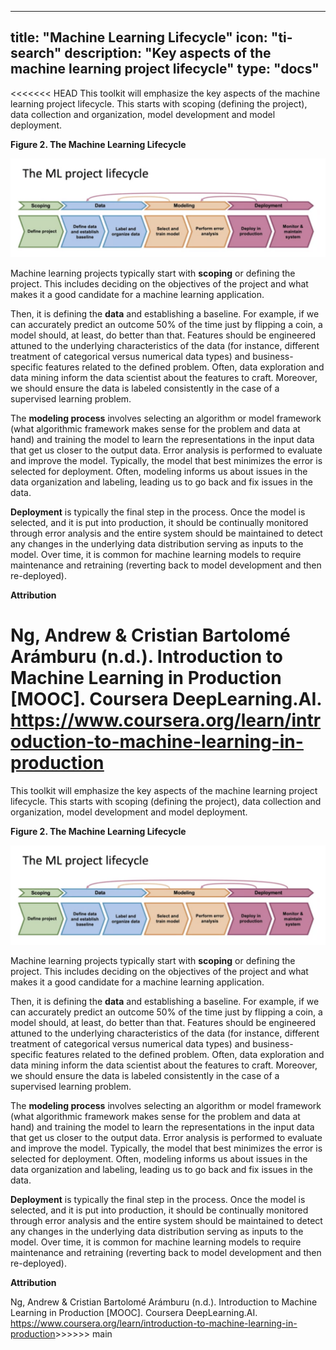 










---
title: "Machine Learning Lifecycle"
icon: "ti-search"
description: "Key aspects of the machine learning project lifecycle"
type: "docs"
---

<<<<<<< HEAD
This toolkit will emphasize the key aspects of the machine learning project lifecycle. This starts with scoping (defining the project), data collection and organization, model development and model deployment. 

**Figure 2. The Machine Learning Lifecycle**  

![Figure 2: The Machine Learning Lifecycle](ml-project-lifecycle.png)

Machine learning projects typically start with **scoping** or defining the project. This includes deciding on the objectives of the project and what makes it a good candidate for a machine learning application.  

Then, it is defining the **data** and establishing a baseline. For example, if we can accurately predict an outcome 50% of the time just by flipping a coin, a model should, at least, do better than that. Features should be engineered attuned to the underlying characteristics of the data (for instance, different treatment of categorical versus numerical data types) and business-specific features related to the defined problem. Often, data exploration and data mining inform the data scientist about the features to craft. Moreover, we should ensure the data is labeled consistently in the case of a supervised learning problem.  

The **modeling process** involves selecting an algorithm or model framework (what algorithmic framework makes sense for the problem and data at hand) and training the model to learn the representations in the input data that get us closer to the output data. Error analysis is performed to evaluate and improve the model. Typically, the model that best minimizes the error is selected for deployment. Often, modeling informs us about issues in the data organization and labeling, leading us to go back and fix issues in the data.  

**Deployment** is typically the final step in the process. Once the model is selected, and it is put into production, it should be continually monitored through error analysis and the entire system should be maintained to detect any changes in the underlying data distribution serving as inputs to the model. Over time, it is common for machine learning models to require maintenance and retraining (reverting back to model development and then re-deployed). 

**Attribution**

Ng, Andrew & Cristian Bartolomé Arámburu (n.d.). Introduction to Machine Learning in Production [MOOC]. Coursera DeepLearning.AI. <u>https://www.coursera.org/learn/introduction-to-machine-learning-in-production</u> 
=======
This toolkit will emphasize the key aspects of the machine learning project lifecycle. This starts with scoping (defining the project), data collection and organization, model development and model deployment.

**Figure 2. The Machine Learning Lifecycle**

![Figure 2: The Machine Learning Lifecycle](ml-project-lifecycle.png)

Machine learning projects typically start with **scoping** or defining the project. This includes deciding on the objectives of the project and what makes it a good candidate for a machine learning application.

Then, it is defining the **data** and establishing a baseline. For example, if we can accurately predict an outcome 50% of the time just by flipping a coin, a model should, at least, do better than that. Features should be engineered attuned to the underlying characteristics of the data (for instance, different treatment of categorical versus numerical data types) and business-specific features related to the defined problem. Often, data exploration and data mining inform the data scientist about the features to craft. Moreover, we should ensure the data is labeled consistently in the case of a supervised learning problem.

The **modeling process** involves selecting an algorithm or model framework (what algorithmic framework makes sense for the problem and data at hand) and training the model to learn the representations in the input data that get us closer to the output data. Error analysis is performed to evaluate and improve the model. Typically, the model that best minimizes the error is selected for deployment. Often, modeling informs us about issues in the data organization and labeling, leading us to go back and fix issues in the data.

**Deployment** is typically the final step in the process. Once the model is selected, and it is put into production, it should be continually monitored through error analysis and the entire system should be maintained to detect any changes in the underlying data distribution serving as inputs to the model. Over time, it is common for machine learning models to require maintenance and retraining (reverting back to model development and then re-deployed).

**Attribution**

Ng, Andrew & Cristian Bartolomé Arámburu (n.d.). Introduction to Machine Learning in Production [MOOC]. Coursera DeepLearning.AI. <u>https://www.coursera.org/learn/introduction-to-machine-learning-in-production</u>>>>>>> main











